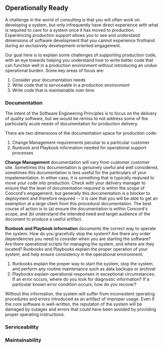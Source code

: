 ## Operationally Ready

A challenge in the world of consulting is that you will often work on developing a system, but only infrequently have direct experience with what is required to care for a system once it has moved to production. Experiencing production support allows you to see and understand dimensions of software development that you cannot experience firsthand during an exclusively development-oriented engagement.

Our goal here is to explain some challenges of supporting production code, with an eye towards helping you understand how to write better code that can function well in a production environment without introducing an undue operational burden. Some key areas of focus are:

1. Consider your documentation needs
2. Write code that is serviceable in a production environment
3. Write code that is maintainable over time


### Documentation
The intent of the Software Engineering Principles is to focus on the delivery of quality software, but we would be remiss to not address some of the particularly acute needs of documentation for production delivery.

There are two dimensions of the documentation space for production code:

1. Change Management requirements peculiar to a particular customer
2. Runbook and Playbook information needed for operational support processes

**Change Management** documentation will vary from customer customer site. Sometimes this documentation is genuinely useful and well considered, sometimes this documentation is less useful for the particulars of your impelementation. In either case, it is something that is typically reqiured to move your code into production. Check with your delivery manager to ensure that the level of documentation required is within the scope of Concord's engagement, but generally this documentation is a blocker to deployment and therefore required -- it is rare that you will be able to get an exemption at a large client from this procedural documentation. The best course of action is to (a) ensure the documentation is within Concord's scope, and (b) understand the intended need and target audience of the document to produce a useful artifact.

**Runbook and Playbook information** documents the correct way to operate the system. How do you gracefully stop the system? Are there any order dependencies you need to consider when you are starting the software? Are there operational scripts for managing the system, and where are they located? Runbooks and Playbooks explain the proper operation of your system, and help ensure consistency in the operational environment. 

1. Runbooks explain the proper way to start the system, stop the system, and perform any routine maintenance such as data backups or archival
2. Playbooks explain operational responses in exceptional circumstances. If an error occurs, where do you look for diagnostic information? If a particular known error condition occurs, how do you recover?

Without this information, the system will suffer from inconsistent operating procedures and errors introduced as an artifact of improper usage. Even if the core software is well-written, the reputaton of the system will be damaged by outages and errors that could have been avoided by providing proper operating instructions.

### Serviceability


### Maintainability


